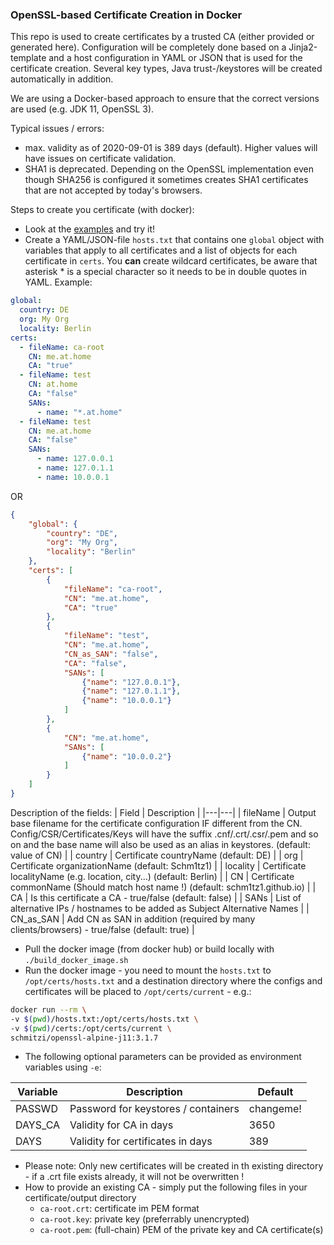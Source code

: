 ### OpenSSL-based Certificate Creation in Docker
This repo is used to create certificates by a trusted CA (either provided or generated here). Configuration will be completely done based on a Jinja2-template and a host configuration in YAML or JSON that is used for the certificate creation. Several key types, Java trust-/keystores will be created automatically in addition.

We are using a Docker-based approach to ensure that the correct versions are used (e.g. JDK 11, OpenSSL 3).

Typical issues / errors:
* max. validity as of 2020-09-01 is 389 days (default). Higher values will have issues on certificate validation. 
* SHA1 is deprecated. Depending on the OpenSSL implementation even though SHA256 is configured it sometimes creates SHA1 certificates that are not accepted by today's browsers.  

Steps to create you certificate (with docker):
* Look at the [examples](./examples) and try it!
* Create a YAML/JSON-file `hosts.txt` that contains one `global` object with variables that apply to all certificates and a list of objects for each certificate in `certs`. You **can** create wildcard certificates, be aware that asterisk * is a special character so it needs to be in double quotes in YAML. Example:
```yaml
global:
  country: DE
  org: My Org
  locality: Berlin
certs:
  - fileName: ca-root
    CN: me.at.home
    CA: "true"
  - fileName: test
    CN: at.home
    CA: "false"
    SANs:
      - name: "*.at.home"
  - fileName: test
    CN: me.at.home
    CA: "false"
    SANs:
      - name: 127.0.0.1
      - name: 127.0.1.1
      - name: 10.0.0.1
```
OR
```json
{
    "global": {
        "country": "DE",
        "org": "My Org",
        "locality": "Berlin"
    },
    "certs": [
        {
            "fileName": "ca-root",
            "CN": "me.at.home",
            "CA": "true"
        },
        {
            "fileName": "test",
            "CN": "me.at.home",
            "CN_as_SAN": "false",
            "CA": "false",
            "SANs": [
                {"name": "127.0.0.1"},
                {"name": "127.0.1.1"},
                {"name": "10.0.0.1"}
            ]
        },
        {
            "CN": "me.at.home",
            "SANs": [
                {"name": "10.0.0.2"}
            ]
        }
    ]
}
```
Description of the fields:
| Field | Description |
|---|---|
| fileName  | Output base filename for the certificate configuration IF different from the CN. Config/CSR/Certificates/Keys will have the suffix .cnf/.crt/.csr/.pem and so on and the base name will also be used as an alias in keystores. (default: value of CN) |
| country | Certificate countryName (default: DE) |
| org | Certificate organizationName (default: Schm1tz1) | 
| locality | Certificate localityName (e.g. location, city...) (default: Berlin) |
| CN | Certificate commonName (Should match host name !) (default: schm1tz1.github.io) |
| CA | Is this certificate a CA - true/false (default: false) |
| SANs | List of alternative IPs / hostnames to be added as Subject Alternative Names |
| CN_as_SAN | Add CN as SAN in addition (required by many clients/browsers) - true/false (default: true) |

* Pull the docker image (from docker hub) or build locally with `./build_docker_image.sh`
* Run the docker image - you need to mount the `hosts.txt` to `/opt/certs/hosts.txt` and a destination directory where the configs and certificates will be placed to `/opt/certs/current` - e.g.:
```bash
docker run --rm \
-v $(pwd)/hosts.txt:/opt/certs/hosts.txt \
-v $(pwd)/certs:/opt/certs/current \
schmitzi/openssl-alpine-j11:3.1.7
```
* The following optional parameters can be provided as environment variables using `-e`:

| Variable | Description | Default |
|---|---|---|
| PASSWD  | Password for keystores / containers | changeme! |
| DAYS_CA | Validity for CA in days | 3650 |
| DAYS | Validity for certificates in days | 389 |

* Please note: Only new certificates will be created in th existing directory - if a .crt file exists already, it will not be overwritten !
* How to provide an existing CA - simply put the following files in your certificate/output directory
    * `ca-root.crt`: certificate im PEM format
    * `ca-root.key`: private key (preferrably unencrypted)
    * `ca-root.pem`: (full-chain) PEM of the private key and CA certificate(s)
